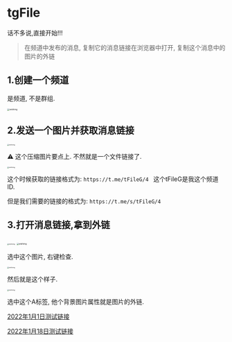 # tgFile

话不多说,直接开始!!!

> 在频道中发布的消息,  复制它的消息链接在浏览器中打开,  复制这个消息中的图片的外链

## 1.创建一个频道

是频道, 不是群组.

<img src="https://cdn.jsdelivr.net/gh/WishMelz/file@master/messy/4d00a3a59f64317e4f886b526a50379f.png" alt="wishimg" style="zoom:33%;" />

## 2.发送一个图片并获取消息链接

<img src="https://cdn.jsdelivr.net/gh/WishMelz/file@master/messy/ed8b36962d2005b1ad4a53d3a0820fb7.png" alt="wishimg" style="zoom:25%;" />

⚠️ 这个压缩图片要点上. 不然就是一个文件链接了.

<img src="https://cdn.jsdelivr.net/gh/WishMelz/file@master/messy/c4cbc5907887316d19e62f371c04d41a.png" alt="wishimg" style="zoom: 25%;" />

这个时候获取的链接格式为: `https://t.me/tFileG/4 ` 这个tFileG是我这个频道ID.

但是我们需要的链接的格式为: `https://t.me/s/tFileG/4`



## 3.打开消息链接,拿到外链

<img src="https://cdn.jsdelivr.net/gh/WishMelz/file@master/messy/7c6f5501818d0105da8680ffc81c475e.png" alt="wishimg" style="zoom:25%;" />

<img src="https://cdn.jsdelivr.net/gh/WishMelz/file@master/messy/25cf2ab93902ce2033a0bf2f728f267b.png" alt="wishimg" style="zoom: 33%;" />

选中这个图片, 右键检查.

<img src="https://cdn.jsdelivr.net/gh/WishMelz/file@master/messy/033eeefe956d321b630a0ecec781a601.png" alt="wishimg" style="zoom:25%;" />

然后就是这个样子.

<img src="https://cdn.jsdelivr.net/gh/WishMelz/file@master/messy/557c08e726100ae2c94929b29b22f5d4.png" alt="wishimg" style="zoom:25%;" />

选中这个A标签, 他个背景图片属性就是图片的外链.

[2022年1月1日测试链接](https://cdn1.telesco.pe/file/dfzBAg97VfnMLTYPwXX9CuuCBTZU5yqC3_cgczxf47RBpWJ_9RBSnu7M4pZUBge6H-VqN9NjTTp1_rPQXbBMMWExsEd_m--o_9tW3FN3Qw2TtwiVWi_31gPKfVhNHY_vSckCWXX5IYG4MblXC37bVEOTB2OOWlXK1eRjPevTsCFM87rQH5Ps6b0UP1sfDpCMtLWAR26hxyNgLDRubF3XxVMnQIW7EJcASHDVFlQnUt_mi0pP_n4oyPHecoo3SNrKrb4PwnT9xAr9JrkCGiFGYsc6xMt78Axlyv25wI9BsIYzW_6A2RfcmxJzUhBgVJw4qRlqZUFUWXM0PkbnzvW7_g.jpg)


[2022年1月18日测试链接](https://cdn1.telesco.pe/file/KdYK9HUBtyXJ4i1FaDWyHcVR8elq3HYmoTVoPK-Ejf6F10zzhHWnGgHgBaZ52IOiIlWJBLcLArfITbJrC_9U07f2ChlcRuSxEHECKiTh8hkQqUYdECWEBEPGNuvJ1QspDRbGzs0_H3MvcQ431k0BN1TEXzeoyD8GKuWS6RK3eiTaMkOQRnWYj0ctlYe-s9ialI1gTY5SwLVNhhbzuBjVeuHHvHqRHYtHlfBtfj7pGAGjyHPm7bdNXCZFfMUQcyMW8pWmpV10yudWy3H_KvEN-Lz2T8YNuzIxgassWaGL6qP2jB5FU1BooCoQV9QD0njG8UcQ2px6Hz-_UXQMyh5Qhw.jpg)


